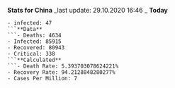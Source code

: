 __**Stats for China**__
  _last update: 29.10.2020 16:46 _
**Today**
```- Deaths: 0
- infected: 47
```**Data**
```- Deaths: 4634
- Infected: 85915
- Recovered: 80943 
- Critical: 338
```**Calculated**
```- Death Rate: 5.393703078624221%
- Recovery Rate: 94.2128848280277%
- Cases Per Million: 7
```